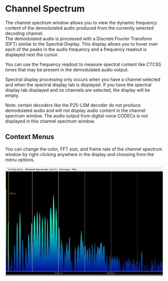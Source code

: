 # Channel Spectrum #

The channel spectrum window allows you to view the dynamic frequency content of
the demodulated audio produced from the currently selected decoding channel.  
The demodulated audio is processed with a Discrete Fourier Transform (DFT) 
similar to the Spectral Display.  This display allows you to hover over each of 
the peaks in the audio frequency and a frequency readout is displayed next the 
cursor.

You can use the frequency readout to measure spectral content like CTCSS tones
that may be present in the demodulated audio output.

Spectral display processing only occurs when you have a channel selected and
when the spectral display tab is displayed.  If you have the spectral display
tab displayed and no channels are selected, the display will be empty.

Note: certain decoders like the P25-LSM decoder do not produce demodulated audio
and will not display audio content in the channel spectrum window.  The audio
output from digital voice CODECs is not displayed in this channel spectrum
window.

## Context Menus ##
You can change the color, FFT size, and frame rate of the channel spectrum 
window by right-clicking anywhere in the display and choosing from the menu
options.

![](images/channel_spectrum.png)
